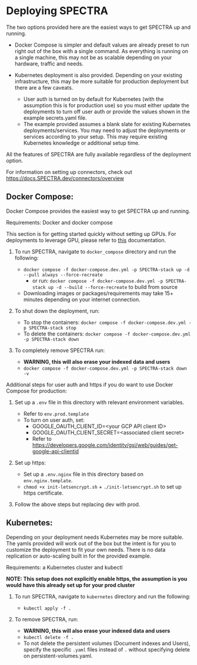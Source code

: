 <!-- SPECTRA_METADATA={"link": "https://github.com/SPECTRA-ai/SPECTRA/blob/main/deployment/README.md"} -->

# Deploying SPECTRA
The two options provided here are the easiest ways to get SPECTRA up and running.

- Docker Compose is simpler and default values are already preset to run right out of the box with a single command.
As everything is running on a single machine, this may not be as scalable depending on your hardware, traffic and needs.

- Kubernetes deployment is also provided. Depending on your existing infrastructure, this may be more suitable for
production deployment but there are a few caveats.
  - User auth is turned on by default for Kubernetes (with the assumption this is for production use)
  so you must either update the deployments to turn off user auth or provide the values shown in the example
  secrets.yaml file.
  - The example provided assumes a blank slate for existing Kubernetes deployments/services. You may need to adjust the
  deployments or services according to your setup. This may require existing Kubernetes knowledge or additional
  setup time.

All the features of SPECTRA are fully available regardless of the deployment option.

For information on setting up connectors, check out https://docs.SPECTRA.dev/connectors/overview


## Docker Compose:
Docker Compose provides the easiest way to get SPECTRA up and running.

Requirements: Docker and docker compose

This section is for getting started quickly without setting up GPUs. For deployments to leverage GPU, please refer to [this](https://github.com/SPECTRA-ai/SPECTRA/blob/main/deployment/docker_compose/README.md) documentation.

1. To run SPECTRA, navigate to `docker_compose` directory and run the following:
   - `docker compose -f docker-compose.dev.yml -p SPECTRA-stack up -d --pull always --force-recreate`
      - or run: `docker compose -f docker-compose.dev.yml -p SPECTRA-stack up -d --build --force-recreate`
to build from source
   - Downloading images or packages/requirements may take 15+ minutes depending on your internet connection.


2. To shut down the deployment, run:
   - To stop the containers: `docker compose -f docker-compose.dev.yml -p SPECTRA-stack stop`
   - To delete the containers: `docker compose -f docker-compose.dev.yml -p SPECTRA-stack down`


3. To completely remove SPECTRA run:
   - **WARNING, this will also erase your indexed data and users**
   - `docker compose -f docker-compose.dev.yml -p SPECTRA-stack down -v`


Additional steps for user auth and https if you do want to use Docker Compose for production:

1. Set up a `.env` file in this directory with relevant environment variables.
   - Refer to `env.prod.template`
   - To turn on user auth, set:
     - GOOGLE_OAUTH_CLIENT_ID=\<your GCP API client ID\>
     - GOOGLE_OAUTH_CLIENT_SECRET=\<associated client secret\>
     - Refer to https://developers.google.com/identity/gsi/web/guides/get-google-api-clientid

2. Set up https:
   - Set up a `.env.nginx` file in this directory based on `env.nginx.template`.
   - `chmod +x init-letsencrypt.sh` + `./init-letsencrypt.sh` to set up https certificate.

3. Follow the above steps but replacing dev with prod.


## Kubernetes:
Depending on your deployment needs Kubernetes may be more suitable. The yamls provided will work out of the box but the
intent is for you to customize the deployment to fit your own needs. There is no data replication or auto-scaling built
in for the provided example.

Requirements: a Kubernetes cluster and kubectl

**NOTE: This setup does not explicitly enable https, the assumption is you would have this already set up for your
prod cluster**

1. To run SPECTRA, navigate to `kubernetes` directory and run the following:
   - `kubectl apply -f .`

2. To remove SPECTRA, run:
   - **WARNING, this will also erase your indexed data and users**
   - `kubectl delete -f .`
   - To not delete the persistent volumes (Document indexes and Users), specify the specific `.yaml` files instead of 
   `.` without specifying delete on persistent-volumes.yaml.
